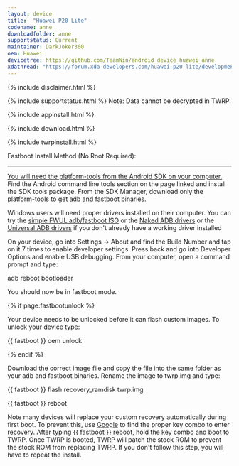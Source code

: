 ```yaml
---
layout: device
title:  "Huawei P20 Lite"
codename: anne
downloadfolder: anne
supportstatus: Current
maintainer: DarkJoker360
oem: Huawei
devicetree: https://github.com/TeamWin/android_device_huawei_anne
xdathread: "https://forum.xda-developers.com/huawei-p20-lite/development/recovery-twrp-huawei-p20-lite-t4150389"
---
```


{% include disclaimer.html %}

{% include supportstatus.html %}
Note: Data cannot be decrypted in TWRP.

{% include appinstall.html %}

{% include download.html %}

{% include twrpinstall.html %}

<div class='page-heading' id='fastboot-install'>Fastboot Install Method (No Root Required):</div>
<a id='fastboot'></a>
<hr />
<p class="text"><a href="http://developer.android.com/sdk/index.html#linux-bundle-size">You will need the platform-tools from the Android SDK on your computer.</a> Find the Android command line tools section on the page linked and install the SDK tools package. From the SDK Manager, download only the platform-tools to get adb and fastboot binaries.</p>
<p class="text">Windows users will need proper drivers installed on their computer. You can try the <a href="https://forum.xda-developers.com/android/software-hacking/live-iso-adb-fastboot-driver-issues-t3526755" target=_blank>simple FWUL adb/fastboot ISO</a> or the <a href="http://www.xda-developers.com/universal-naked-driver-solves-your-adb-driver-problems-on-windows/">Naked ADB drivers</a> or the <a href="https://adb.clockworkmod.com/">Universal ADB drivers</a> if you don't already have a working driver installed</p>
<p class="text">On your device, go into Settings -> About and find the Build Number and tap on it 7 times to enable developer settings. Press back and go into Developer Options and enable USB debugging. From your computer, open a command prompt and type:</p>
<p class="code">adb reboot bootloader</p>
<p class="text">You should now be in fastboot mode.</p>
{% if page.fastbootunlock %}
<p class="text">Your device needs to be unlocked before it can flash custom images. To unlock your device type:</p>
<p class="code">{{ fastboot }} oem unlock</p>
{% endif %}
<p class="text">Download the correct image file and copy the file into the same folder as your adb and fastboot binaries. Rename the image to twrp.img and type:</p>
<p class="code">{{ fastboot }} flash recovery_ramdisk twrp.img</p>
<p class="code">{{ fastboot }} reboot</p>
<p class="text">Note many devices will replace your custom recovery automatically during first boot. To prevent this, use <a href="http://www.google.com">Google</a> to find the proper key combo to enter recovery. After typing <span class="code">{{ fastboot }} reboot</span>, hold the key combo and boot to TWRP. Once TWRP is booted, TWRP will patch the stock ROM to prevent the stock ROM from replacing TWRP. If you don't follow this step, you will have to repeat the install.</p>
